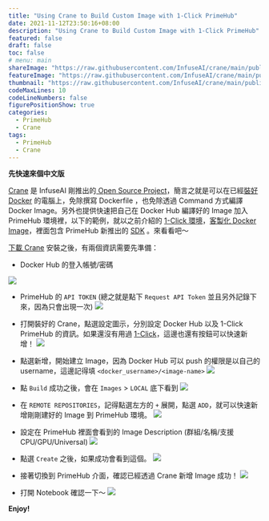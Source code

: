 ```yaml
---
title: "Using Crane to Build Custom Image with 1-Click PrimeHub"
date: 2021-11-12T23:50:16+08:00
description: "Using Crane to Build Custom Image with 1-Click PrimeHub"
featured: false
draft: false
toc: false
# menu: main
shareImage: "https://raw.githubusercontent.com/InfuseAI/crane/main/public/images/Logo_hori.png"
featureImage: "https://raw.githubusercontent.com/InfuseAI/crane/main/public/images/Logo_hori.png"
thumbnail: "https://raw.githubusercontent.com/InfuseAI/crane/main/public/images/Logo_hori.png"
codeMaxLines: 10
codeLineNumbers: false
figurePositionShow: true
categories:
  - PrimeHub
  - Crane
tags:
  - PrimeHub
  - Crane
---
```


**先快速來個中文版**

[Crane](https://medium.com/infuseai/crane-the-minimalist-container-image-builder-68253722be8c) 是 InfuseAI 剛推出的[ Open Source Project](https://github.com/InfuseAI/crane)，簡言之就是可以在已經[裝好 Docker](https://docs.docker.com/engine/install/) 的電腦上，免除撰寫 Dockerfile ，也免除透過 Command 方式編譯 Docker Image。另外也提供快速把自己在 Docker Hub 編譯好的 Image 加入 PrimeHub 環境裡，以下的範例，就以之前介紹的 [1-Click 環境](http://localhost:1313/post/2021-09-24-primehub-oneclick/)，[客製化 Docker Image](https://docs.primehub.io/docs/guide_manual/admin-image#build-custom-image)，裡面包含 PrimeHub 新推出的 [SDK](https://github.com/InfuseAI/primehub-python-sdk) 。來看看吧～


<!--more-->

[下載 Crane](https://github.com/InfuseAI/crane/releases/tag/v1.0.0) 安裝之後，有兩個資訊需要先準備：
- Docker Hub 的登入帳號/密碼

![](/images/2021-11-12-001.png)

- PrimeHub 的 `API TOKEN` (總之就是點下 `Request API Token` 並且另外記錄下來，因為只會出現一次)
![](/images/2021-11-12-002.png)

- 打開裝好的 Crane，點選設定圖示，分別設定 Docker Hub 以及 1-Click PrimeHub 的資訊。如果還沒有用過 [1-Click](https://one.primehub.io/)，這邊也還有按鈕可以快速新增！
![](/images/2021-11-12-003.png)

- 點選新增，開始建立 Image，因為 Docker Hub 可以 push 的權限是以自己的 username，這邊記得填 `<docker_username>/<image-name>`
![](/images/2021-11-12-003-2.png)

- 點 `Build` 成功之後，會在 `Images` > `LOCAL` 底下看到
![](/images/2021-11-12-004.png)

- 在 `REMOTE REPOSITORIES`，記得點選左方的 `+` 展開，點選 `ADD`，就可以快速新增剛剛建好的 Image 到 PrimeHub 環境。
![](/images/2021-11-12-005.png)

- 設定在 PrimeHub 裡面會看到的 Image Description (群組/名稱/支援 CPU/GPU/Universal)
![](/images/2021-11-12-006.png)

- 點選 `Create` 之後，如果成功會看到這個。 
![](/images/2021-11-12-007.png)

- 接著切換到 PrimeHub 介面，確認已經透過 Crane 新增 Image 成功！
![](/images/2021-11-12-008.png)

- 打開 Notebook 確認一下～
![](/images/2021-11-12-009.png)


**Enjoy!**

